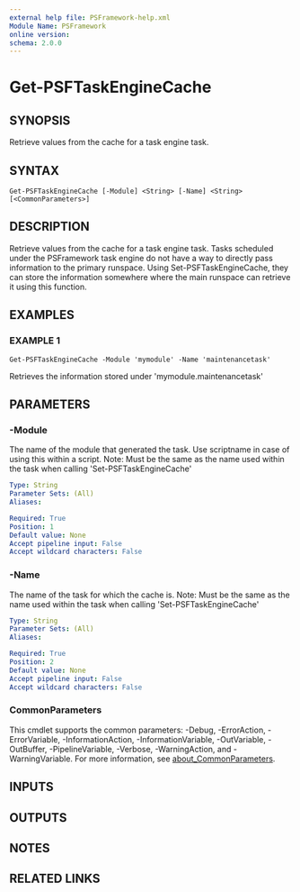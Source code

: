 ```yaml
---
external help file: PSFramework-help.xml
Module Name: PSFramework
online version:
schema: 2.0.0
---
```


# Get-PSFTaskEngineCache

## SYNOPSIS
Retrieve values from the cache for a task engine task.

## SYNTAX

```
Get-PSFTaskEngineCache [-Module] <String> [-Name] <String> [<CommonParameters>]
```

## DESCRIPTION
Retrieve values from the cache for a task engine task.
Tasks scheduled under the PSFramework task engine do not have a way to directly pass information to the primary runspace.
Using Set-PSFTaskEngineCache, they can store the information somewhere where the main runspace can retrieve it using this function.

## EXAMPLES

### EXAMPLE 1
```
Get-PSFTaskEngineCache -Module 'mymodule' -Name 'maintenancetask'
```

Retrieves the information stored under 'mymodule.maintenancetask'

## PARAMETERS

### -Module
The name of the module that generated the task.
Use scriptname in case of using this within a script.
Note: Must be the same as the name used within the task when calling 'Set-PSFTaskEngineCache'

```yaml
Type: String
Parameter Sets: (All)
Aliases:

Required: True
Position: 1
Default value: None
Accept pipeline input: False
Accept wildcard characters: False
```

### -Name
The name of the task for which the cache is.
Note: Must be the same as the name used within the task when calling 'Set-PSFTaskEngineCache'

```yaml
Type: String
Parameter Sets: (All)
Aliases:

Required: True
Position: 2
Default value: None
Accept pipeline input: False
Accept wildcard characters: False
```

### CommonParameters
This cmdlet supports the common parameters: -Debug, -ErrorAction, -ErrorVariable, -InformationAction, -InformationVariable, -OutVariable, -OutBuffer, -PipelineVariable, -Verbose, -WarningAction, and -WarningVariable. For more information, see [about_CommonParameters](http://go.microsoft.com/fwlink/?LinkID=113216).

## INPUTS

## OUTPUTS

## NOTES

## RELATED LINKS

